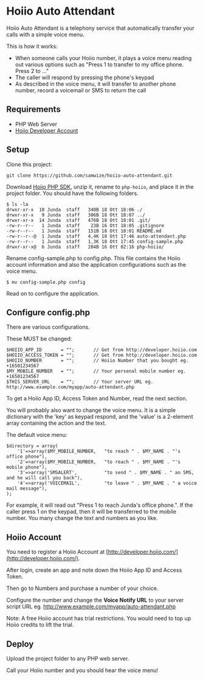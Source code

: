 Hoiio Auto Attendant
====================

Hoiio Auto Attendant is a telephony service that automatically transfer your calls with a simple voice menu.

This is how it works:

- When someone calls your Hoiio number, it plays a voice menu reading out various options such as "Press 1 to transfer to my office phone. Press 2 to ..."
- The caller will respond by pressing the phone's keypad
- As described in the voice menu, it will transfer to another phone number, record a voicemail or SMS to return the call


Requirements
-------------

- PHP Web Server
- [Hoiio Developer Account](http://developer.hoiio.com/)


Setup
------

Clone this project:

	git clone https://github.com/samwize/hoiio-auto-attendant.git

Download [Hoiio PHP SDK](https://github.com/Hoiio/hoiio-php/zipball/master), unzip it, rename to `php-hoiio`, and place it in the project folder. You should have the following folders.
	
	$ ls -la
	drwxr-xr-x  10 Junda  staff   340B 18 Ott 18:06 ./
	drwxr-xr-x   9 Junda  staff   306B 18 Ott 18:07 ../
	drwxr-xr-x  14 Junda  staff   476B 18 Ott 18:01 .git/
	-rw-r--r--   1 Junda  staff    23B 16 Ott 18:05 .gitignore
	-rw-r--r--   1 Junda  staff   151B 18 Ott 18:01 README.md
	-rw-r--r--@  1 Junda  staff   4,4K 18 Ott 17:46 auto-attendant.php
	-rw-r--r--   1 Junda  staff   1,3K 18 Ott 17:45 config-sample.php
	drwxr-xr-x@  6 Junda  staff   204B 16 Ott 02:16 php-hoiio/

Rename config-sample.php to config.php. This file contains the Hoiio account information and also the application configurations such as the voice menu. 

	$ mv config-sample.php config

Read on to configure the application.


Configure config.php
---------------------

There are various configurations.

These MUST be changed:

	$HOIIO_APP_ID 		= "";		// Get from http://developer.hoiio.com
	$HOIIO_ACCESS_TOKEN = "";		// Get from http://developer.hoiio.com
	$HOIIO_NUMBER 		= "";		// Hoiio Number that you bought eg. +16501234567
	$MY_MOBILE_NUMBER 	= "";		// Your personal mobile number eg. +16501234567
	$THIS_SERVER_URL 	= "";		// Your server URL eg. http://www.example.com/myapp/auto-attendant.php

To get a Hoiio App ID, Access Token and Number, read the next section.

You will probably also want to change the voice menu. It is a simple dictionary with the 'key' as keypad respond, and the 'value' is a 2-element array containing the action and the text.

The default voice menu:

	$directory = array(
		'1'=>array($MY_MOBILE_NUMBER,	"to reach " . $MY_NAME . "'s office phone"),
		'2'=>array($MY_MOBILE_NUMBER,	"to reach " . $MY_NAME . "'s mobile phone"),
		'3'=>array('SMSALERT',			"to send " . $MY_NAME . " an SMS, and he will call you back"),
		'4'=>array('VOICEMAIL',			"to leave " . $MY_NAME . " a voice mail message"),
	);

For example, it will read out "Press 1 to reach Junda's office phone.". If the caller press 1 on the keypad, then it will be transferred to the mobile number. You many change the text and numbers as you like. 


Hoiio Account
--------------

You need to register a Hoiio Account at [http://developer.hoiio.com/](http://developer.hoiio.com/). 

After login, create an app and note down the Hoiio App ID and Access Token.

Then go to Numbers and purchase a number of your choice. 

Configure the number and change the **Voice Notify URL** to your server script URL eg. http://www.example.com/myapp/auto-attendant.php

Note: A free Hoiio account has trial restrictions. You would need to top up Hoiio credits to lift the trial.


Deploy
-------

Upload the project folder to any PHP web server.

Call your Hoiio number and you should hear the voice menu!




